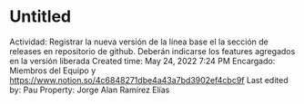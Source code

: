 # Untitled

Actividad: Registrar la nueva versión de la línea base el la sección de releases en repositorio de github. Deberán indicarse los features agregados en la versión liberada
Created time: May 24, 2022 7:24 PM
Encargado: Miembros del Equipo y https://www.notion.so/4c6848271dbe4a43a7bd3902ef4cbc9f 
Last edited by: Pau
Property: Jorge Alan Ramírez Elías